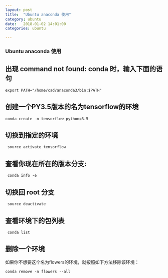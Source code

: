 ```yaml
---
layout: post
title:  "Ubuntu anaconda 使用"
category: ubuntu
date:   2018-01-02 14:01:00
categories: ubuntu 

---
```


### Ubuntu anaconda 使用

## 出现 command not found: conda  时，输入下面的语句
 ` export PATH="/home/cad/anaconda3/bin:$PATH" `

## 创建一个PY3.5版本的名为tensorflow的环境
 ` conda create -n tensorflow python=3.5 `

## 切换到指定的环境
 ` source activate tensorflow`

## 查看你现在所在的版本分支: 
  ` conda info -e`

## 切换回 root 分支
  ` source deactivate`

## 查看环境下的包列表
 ` conda list`

## 删除一个环境

如果你不想要这个名为flowers的环境，就按照如下方法移除该环境：

 `conda remove -n flowers --all`
